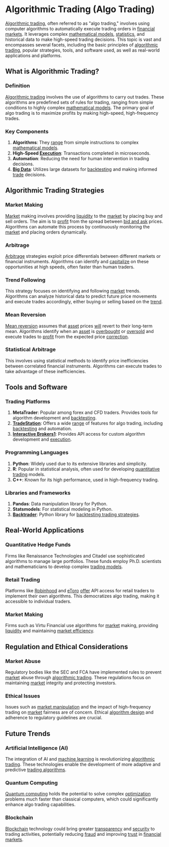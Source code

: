 # Algorithmic Trading (Algo Trading)

[Algorithmic trading](../a/accountability.md), often referred to as "algo trading," involves using computer algorithms to automatically execute trading orders in [financial markets](../f/financial_market.md). It leverages complex [mathematical models](../m/mathematical_models_in_trading.md), [statistics](../s/statistics.md), and historical data to make high-speed trading decisions. This topic is vast and encompasses several facets, including the basic principles of [algorithmic trading](../a/accountability.md), popular strategies, tools, and software used, as well as real-world applications and platforms.

## What is Algorithmic Trading?

### Definition
[Algorithmic trading](../a/accountability.md) involves the use of algorithms to carry out trades. These algorithms are predefined sets of rules for trading, ranging from simple conditions to highly complex [mathematical models](../m/mathematical_models_in_trading.md). The primary goal of algo trading is to maximize profits by making high-speed, high-frequency trades.

### Key Components
1. **Algorithms**: They [range](../r/range.md) from simple instructions to complex [mathematical models](../m/mathematical_models_in_trading.md).
2. **High-Speed [Execution](../e/execution.md)**: Transactions completed in microseconds.
3. **Automation**: Reducing the need for human intervention in trading decisions.
4. **[Big Data](../b/big_data_in_trading.md)**: Utilizes large datasets for [backtesting](../b/backtesting.md) and making informed [trade](../t/trade.md) decisions.

## Algorithmic Trading Strategies

### Market Making
[Market](../m/market.md) making involves providing [liquidity](../l/liquidity.md) to the [market](../m/market.md) by placing buy and sell orders. The aim is to [profit](../p/profit.md) from the spread between [bid and ask](../b/bid_and_ask.md) prices. Algorithms can automate this process by continuously monitoring the [market](../m/market.md) and placing orders dynamically.

### Arbitrage
[Arbitrage](../a/arbitrage.md) strategies exploit price differentials between different markets or financial instruments. Algorithms can identify and [capitalize](../c/capitalize.md) on these opportunities at high speeds, often faster than human traders.

### Trend Following
This strategy focuses on identifying and following [market](../m/market.md) trends. Algorithms can analyze historical data to predict future price movements and execute trades accordingly, either buying or selling based on the [trend](../t/trend.md).

### Mean Reversion
[Mean reversion](../m/mean_reversion.md) assumes that [asset](../a/asset.md) prices [will](../w/will.md) revert to their long-term mean. Algorithms identify when an [asset](../a/asset.md) is [overbought](../o/overbought.md) or [oversold](../o/oversold.md) and execute trades to [profit](../p/profit.md) from the expected price [correction](../c/correction.md).

### Statistical Arbitrage
This involves using statistical methods to identify price inefficiencies between correlated financial instruments. Algorithms can execute trades to take advantage of these inefficiencies.

## Tools and Software

### Trading Platforms
1. **MetaTrader**: Popular among forex and CFD traders. Provides tools for algorithm development and [backtesting](../b/backtesting.md).
2. **[TradeStation](../t/tradestation.md)**: Offers a wide [range](../r/range.md) of features for algo trading, including [backtesting](../b/backtesting.md) and automation.
3. **[Interactive Brokers](../i/interactive_brokers.md)[1]**: Provides API access for custom algorithm development and [execution](../e/execution.md).

### Programming Languages
1. **Python**: Widely used due to its extensive libraries and simplicity.
2. **R**: Popular in statistical analysis, often used for developing [quantitative trading](../q/quantitative_trading.md) models.
3. **C++**: Known for its high performance, used in high-frequency trading.

### Libraries and Frameworks
1. **Pandas**: Data manipulation library for Python.
2. **Statsmodels**: For statistical modeling in Python.
3. **[Backtrader](../b/backtrader.md)**: Python library for [backtesting trading strategies](../b/backtesting_trading_strategies.md).

## Real-World Applications

### Quantitative Hedge Funds
Firms like Renaissance Technologies and Citadel use sophisticated algorithms to manage large portfolios. These funds employ Ph.D. scientists and mathematicians to develop complex [trading models](../t/trading_models.md).

### Retail Trading
Platforms like [Robinhood](../r/robinhood.md) and [eToro](../e/etoro.md) [offer](../o/offer.md) API access for retail traders to implement their own algorithms. This democratizes algo trading, making it accessible to individual traders.

### Market Making
Firms such as Virtu Financial use algorithms for [market](../m/market.md) making, providing [liquidity](../l/liquidity.md) and maintaining [market efficiency](../m/market_efficiency.md).

## Regulation and Ethical Considerations

### Market Abuse
Regulatory bodies like the SEC and FCA have implemented rules to prevent [market](../m/market.md) abuse through [algorithmic trading](../a/accountability.md). These regulations focus on maintaining [market](../m/market.md) integrity and protecting investors.

### Ethical Issues
Issues such as [market manipulation](../m/market_manipulation.md) and the impact of high-frequency trading on [market](../m/market.md) fairness are of concern. Ethical [algorithm design](../a/algorithm_design.md) and adherence to regulatory guidelines are crucial.

## Future Trends

### Artificial Intelligence (AI)
The integration of AI and [machine learning](../m/machine_learning.md) is revolutionizing [algorithmic trading](../a/accountability.md). These technologies enable the development of more adaptive and predictive [trading algorithms](../t/trading_algorithms.md).

### Quantum Computing
[Quantum computing](../q/quantum_computing_in_trading.md) holds the potential to solve complex [optimization](../o/optimization.md) problems much faster than classical computers, which could significantly enhance algo trading capabilities.

### Blockchain
[Blockchain](../b/blockchain_in_trading.md) technology could bring greater [transparency](../t/transparency.md) and [security](../s/security.md) to trading activities, potentially reducing [fraud](../f/fraud.md) and improving [trust](../t/trust.md) in [financial markets](../f/financial_market.md).

[1]: https://www.interactivebrokers.com